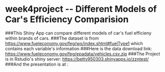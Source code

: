# week4project -- Different Models of Car's Efficiency Comparision
###This Shiny App can compare different models of car's fuel efficieny within brands of cars.
###The dataset is from https://www.fueleconomy.gov/feg/ws/index.shtml#fuelType1 which contains each variable's information
###Here is the data download link: https://www.fueleconomy.gov/feg/epadata/vehicles.csv.zip
###The Project is in Rstudio's shiny server: https://betty950303.shinyapps.io/zzntest/
###And the presentation is at :
